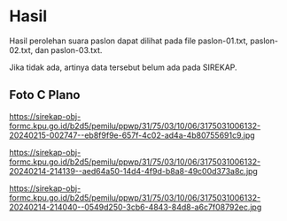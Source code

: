 # Hasil

Hasil perolehan suara paslon dapat dilihat pada file paslon-01.txt, paslon-02.txt, dan paslon-03.txt.

Jika tidak ada, artinya data tersebut belum ada pada SIREKAP.

## Foto C Plano

https://sirekap-obj-formc.kpu.go.id/b2d5/pemilu/ppwp/31/75/03/10/06/3175031006132-20240215-002747--eb8f9f9e-657f-4c02-ad4a-4b80755691c9.jpg

https://sirekap-obj-formc.kpu.go.id/b2d5/pemilu/ppwp/31/75/03/10/06/3175031006132-20240214-214139--aed64a50-14d4-4f9d-b8a8-49c00d373a8c.jpg

https://sirekap-obj-formc.kpu.go.id/b2d5/pemilu/ppwp/31/75/03/10/06/3175031006132-20240214-214040--0549d250-3cb6-4843-84d8-a6c7f08792ec.jpg
